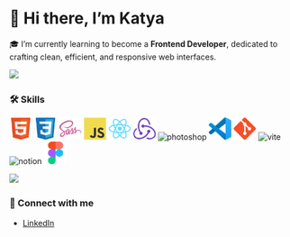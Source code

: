 # 👋 Hi there, I’m Katya

🎓 I’m currently learning to become a **Frontend Developer**, dedicated to crafting clean, efficient, and responsive web interfaces.

<img src="https://capsule-render.vercel.app/api?type=wave&color=auto&height=100&section=header"/>


### 🛠 Skills  

<p align="left">
  <img src="https://raw.githubusercontent.com/devicons/devicon/master/icons/html5/html5-original.svg" title="HTML5" alt="html5" width="40" height="40"/>
  <img src="https://raw.githubusercontent.com/devicons/devicon/master/icons/css3/css3-original.svg" title="CSS3" alt="css3" width="40" height="40"/>
  <img src="https://raw.githubusercontent.com/devicons/devicon/master/icons/sass/sass-original.svg" title="SCSS" alt="scss" width="40" height="40"/>
  <img src="https://raw.githubusercontent.com/devicons/devicon/master/icons/javascript/javascript-original.svg" title="JavaScript" alt="javascript" width="40" height="40"/>
  <img src="https://raw.githubusercontent.com/devicons/devicon/master/icons/react/react-original.svg" title="React" alt="react" width="40" height="40"/>
  <img src="https://raw.githubusercontent.com/devicons/devicon/master/icons/redux/redux-original.svg" title="Redux" alt="redux" width="40" height="40"/>
  <img src="https://cdn.worldvectorlogo.com/logos/adobe-photoshop-2.svg" title="Photoshop" alt="photoshop" width="40" height="40"/>
  <img src="https://raw.githubusercontent.com/devicons/devicon/master/icons/vscode/vscode-original.svg" title="VS Code" alt="vscode" width="40" height="40"/>
  <img src="https://raw.githubusercontent.com/devicons/devicon/master/icons/git/git-original.svg" title="Git" alt="git" width="40" height="40"/>
  <img src="https://raw.githubusercontent.com/vitejs/vite/main/docs/public/logo.svg" title="Vite" alt="vite" width="40" height="40"/>
  <img src="https://upload.wikimedia.org/wikipedia/commons/4/45/Notion_app_logo.png" title="Notion" alt="notion" width="40" height="40"/>
  <img src="https://raw.githubusercontent.com/devicons/devicon/master/icons/figma/figma-original.svg" title="Figma" alt="figma" width="40" height="40"/>
</p>




<img src="https://capsule-render.vercel.app/api?type=wave&color=auto&height=100&section=header"/>




### 🔗 Connect with me
- [LinkedIn](https://www.linkedin.com/in/екатерина-мазурик-698a7a28b/)  

